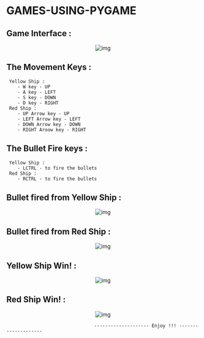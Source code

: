 # GAMES-USING-PYGAME

## Game Interface :

<p align="center">
  <img src="https://user-images.githubusercontent.com/105140296/216778439-dcf317ac-31f9-4b2b-a6c6-c7a1e22b0273.jpg" alt="img"/>
</p>

## The Movement Keys :
     Yellow Ship :
        - W key - UP
        - A key - LEFT
        - S key - DOWN
        - D key - RIGHT
     Red Ship :
        - UP Arrow key - UP
        - LEFT Arrow key - LEFT
        - DOWN Arrow key - DOWN
        - RIGHT Aroow key - RIGHT
       
## The Bullet Fire keys :
     Yellow Ship :
        - LCTRL - to fire the bullets 
     Red Ship :
        - RCTRL - to fire the bullets
       
 
## Bullet fired from Yellow Ship :

<p align="center">
  <img src="https://user-images.githubusercontent.com/105140296/216779044-56926308-6224-489f-9e43-f7c4330514b6.jpg" alt="img"/>
</p>

## Bullet fired from Red Ship :

<p align="center">
  <img src="https://user-images.githubusercontent.com/105140296/216779105-9aec1d7d-17f7-40d5-9572-72ca9460ed07.jpg" alt="img"/>
</p>

## Yellow Ship Win! :

<p align="center">
  <img src="https://user-images.githubusercontent.com/105140296/216780766-87fde345-39c5-4ae5-bf8b-f8e1368b3907.jpg" alt="img"/>
</p>

## Red Ship Win! :

<p align="center">
  <img src="https://user-images.githubusercontent.com/105140296/216780798-a557e247-1fa2-42bd-83fc-3bdcbce3dcc7.jpg" alt="img"/>
</p>



                                    -------------------- Enjoy !!! --------------------
